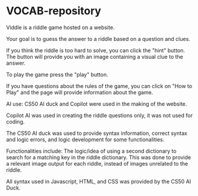 # VOCAB-repository

Viddle is a riddle game hosted on a website. 

Your goal is to guess the answer to a riddle based on a question and clues.

If you think the riddle is too hard to solve, you can click the "hint" button. The button will provide you with an image containing a visual clue to the answer.

To play the game press the "play" button.

If you have questions about the rules of the game, you can click on "How to Play" and the page will provide information about the game.

AI use: CS50 AI duck and Copilot were used in the making of the website.

Copilot AI was used in creating the riddle questions only, it was not used for coding.

The CS50 AI duck was used to provide syntax information, correct syntax and logic errors, and logic development for some functionalities.

Functionalities include: The logic/idea of using a second dictionary to search for a matching key in the riddle dictionary. 
This was done to provide a relevant image output for each riddle, instead of images unrelated to the riddle. 

All syntax used in Javascript, HTML, and CSS was provided by the CS50 AI Duck.
